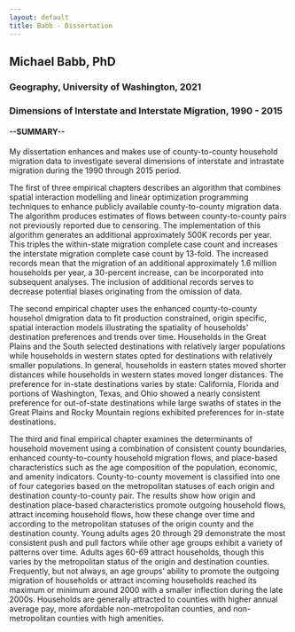 ```yaml
---
layout: default
title: Babb - Dissertation
---
```


## Michael Babb, PhD
### Geography, University of Washington, 2021
### Dimensions of Interstate and Interstate Migration, 1990 - 2015

#### __--SUMMARY--__

My dissertation enhances and makes use of county-to-county household migration data to investigate
several dimensions of interstate and intrastate migration during the 1990 through 2015
period.

The first of three empirical chapters describes an algorithm that combines spatial interaction
modelling and linear optimization programming techniques to enhance publicly available
county-to-county migration data. The algorithm produces estimates of flows between county-to-county pairs not previously reported due to censoring. The implementation of this algorithm generates an additional approximately 500K records per year. This triples the within-state migration complete case count and increases the interstate migration complete case count by 13-fold. The increased records mean that the migration of an additional approximately 1.6 million households per year, a 30-percent increase, can be incorporated into subsequent analyses. The inclusion of additional records serves to decrease potential biases originating from the omission of data. 

The second empirical chapter uses the enhanced county-to-county househol dmigration
data to fit production constrained, origin specific, spatial interaction models illustrating
the spatiality of households' destination preferences and trends over time. Households in
the Great Plains and the South selected destinations with relatively larger populations while
households in western states opted for destinations with relatively smaller populations. In
general, households in eastern states moved shorter distances while households in western
states moved longer distances. The preference for in-state destinations varies by state: California,
Florida and portions of Washington, Texas, and Ohio showed a nearly consistent
preference for out-of-state destinations while large swaths of states in the Great Plains and
Rocky Mountain regions exhibited preferences for in-state destinations.

The third and final empirical chapter examines the determinants of household movement using a combination
of consistent county boundaries, enhanced county-to-county household migration flows, and place-based characteristics such as the age composition of the population, economic, and amenity indicators. County-to-county movement is classified into one of four categories based on the metropolitan statuses of each origin and destination county-to-county pair. The results show how origin and destination place-based characteristics promote outgoing household flows, attract incoming household flows, how these change over time and according to the metropolitan statuses of the origin county and the destination county. Young adults ages 20 through 29 demonstrate the most consistent push and pull factors while other age groups exhibit a variety of patterns over time. Adults ages 60-69 attract households, though this varies by the metropolitan status of the origin and destination counties. Frequently, but not always, an age groups' ability to promote the outgoing migration of households or attract incoming households reached its maximum or minimum around 2000 with a smaller inflection during the late 2000s. Households are generally attracted to counties with higher annual
average pay, more afordable non-metropolitan counties, and non-metropolitan counties with
high amenities.